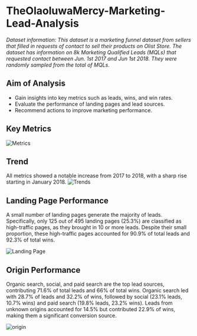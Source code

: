 # TheOlaoluwaMercy-Marketing-Lead-Analysis
_Dataset information: This dataset is a marketing funnel dataset from sellers that filled in requests of contact to sell their products on Olist Store. The dataset has information on 8k Marketing Qualified Leads (MQLs) that requested contact between Jun. 1st 2017 and Jun 1st 2018. They were randomly sampled from the total of MQLs._
## Aim of Analysis
* Gain insights into key metrics such as leads, wins, and win rates.
* Evaluate the performance of landing pages and lead sources.
* Recommend actions to improve marketing performance.
## Key Metrics
![Metrics](https://github.com/user-attachments/assets/52f99d70-ab47-4541-8cd6-4fbc5eaf947e)
## Trend
All metrics showed a notable increase from 2017 to 2018, with a sharp rise starting in January 2018.
![Trends](https://github.com/user-attachments/assets/edaf04c9-22d7-428a-9028-1e83e7d8074a)
## Landing Page Performance
A small number of landing pages generate the majority of leads. Specifically, only 125 out of 495 landing pages (25.3%) are classified as high-traffic pages, as they brought in 10 or more leads. Despite their small proportion, these high-traffic pages accounted for 90.9% of total leads and 92.3% of total wins.

![Landing Page](https://github.com/user-attachments/assets/2a797e92-424f-4fdb-a0ab-e9361c4c84c3)

## Origin Performance
Organic search, social, and paid search are the top lead sources, contributing 71.6% of total leads and 66% of total wins. Organic search led with 28.7% of leads and 32.2% of wins, followed by social (23.1% leads, 10.7% wins) and paid search (19.8% leads, 23.2% wins). Leads from unknown origins accounted for 14.5% but contributed 22.9% of wins, making them a significant conversion source.

![origin](https://github.com/user-attachments/assets/5e2611ff-d210-495c-b0c5-56094cbd039d)
